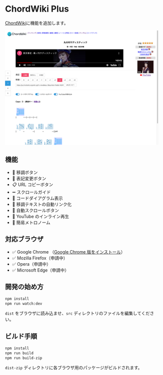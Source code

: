 # ChordWiki Plus

[ChordWiki](https://ja.chordwiki.org/)に機能を追加します。

![ChordWiki-Plus](/docs/screenshot_2400x1800.jpg)

## 機能

- 🎼 移調ボタン
- 📝 表記変更ボタン
- 📋 URL コピーボタン
- ➖ スクロールガイド
- 🎸 コードダイアグラム表示
- 🔗 移調テキストの自動リンク化
- 📜 自動スクロールボタン
- 🎦 YouTube のインライン再生
- 🥁 簡易メトロノーム

## 対応ブラウザ

- ✅ Google Chrome （[Google Chrome 版をインストール](https://chrome.google.com/webstore/detail/chordwiki-plus-chordwiki%E3%81%8C/okpomplfbfbmabonmfloendefonobaco?hl=ja)）
- ✅ Mozilla Firefox（申請中）
- ✅ Opera（申請中）
- ✅ Microsoft Edge（申請中）

## 開発の始め方

```
npm install
npm run watch:dev
```

`dist` をブラウザに読み込ませ、`src` ディレクトリのファイルを編集してください。

## ビルド手順

```
npm install
npm run build
npm run build-zip
```

`dist-zip` ディレクトリに各ブラウザ用のパッケージがビルドされます。
